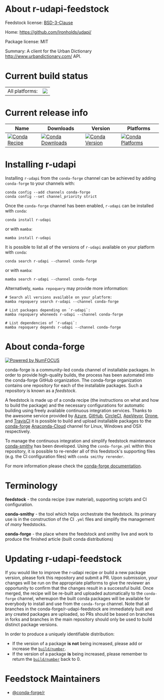 About r-udapi-feedstock
=======================

Feedstock license: [BSD-3-Clause](https://github.com/conda-forge/r-udapi-feedstock/blob/main/LICENSE.txt)

Home: https://github.com/Ironholds/udapi/

Package license: MIT

Summary: A client for the Urban Dictionary <http://www.urbandictionary.com/> API.

Current build status
====================


<table><tr><td>All platforms:</td>
    <td>
      <a href="https://dev.azure.com/conda-forge/feedstock-builds/_build/latest?definitionId=12907&branchName=main">
        <img src="https://dev.azure.com/conda-forge/feedstock-builds/_apis/build/status/r-udapi-feedstock?branchName=main">
      </a>
    </td>
  </tr>
</table>

Current release info
====================

| Name | Downloads | Version | Platforms |
| --- | --- | --- | --- |
| [![Conda Recipe](https://img.shields.io/badge/recipe-r--udapi-green.svg)](https://anaconda.org/conda-forge/r-udapi) | [![Conda Downloads](https://img.shields.io/conda/dn/conda-forge/r-udapi.svg)](https://anaconda.org/conda-forge/r-udapi) | [![Conda Version](https://img.shields.io/conda/vn/conda-forge/r-udapi.svg)](https://anaconda.org/conda-forge/r-udapi) | [![Conda Platforms](https://img.shields.io/conda/pn/conda-forge/r-udapi.svg)](https://anaconda.org/conda-forge/r-udapi) |

Installing r-udapi
==================

Installing `r-udapi` from the `conda-forge` channel can be achieved by adding `conda-forge` to your channels with:

```
conda config --add channels conda-forge
conda config --set channel_priority strict
```

Once the `conda-forge` channel has been enabled, `r-udapi` can be installed with `conda`:

```
conda install r-udapi
```

or with `mamba`:

```
mamba install r-udapi
```

It is possible to list all of the versions of `r-udapi` available on your platform with `conda`:

```
conda search r-udapi --channel conda-forge
```

or with `mamba`:

```
mamba search r-udapi --channel conda-forge
```

Alternatively, `mamba repoquery` may provide more information:

```
# Search all versions available on your platform:
mamba repoquery search r-udapi --channel conda-forge

# List packages depending on `r-udapi`:
mamba repoquery whoneeds r-udapi --channel conda-forge

# List dependencies of `r-udapi`:
mamba repoquery depends r-udapi --channel conda-forge
```


About conda-forge
=================

[![Powered by
NumFOCUS](https://img.shields.io/badge/powered%20by-NumFOCUS-orange.svg?style=flat&colorA=E1523D&colorB=007D8A)](https://numfocus.org)

conda-forge is a community-led conda channel of installable packages.
In order to provide high-quality builds, the process has been automated into the
conda-forge GitHub organization. The conda-forge organization contains one repository
for each of the installable packages. Such a repository is known as a *feedstock*.

A feedstock is made up of a conda recipe (the instructions on what and how to build
the package) and the necessary configurations for automatic building using freely
available continuous integration services. Thanks to the awesome service provided by
[Azure](https://azure.microsoft.com/en-us/services/devops/), [GitHub](https://github.com/),
[CircleCI](https://circleci.com/), [AppVeyor](https://www.appveyor.com/),
[Drone](https://cloud.drone.io/welcome), and [TravisCI](https://travis-ci.com/)
it is possible to build and upload installable packages to the
[conda-forge](https://anaconda.org/conda-forge) [Anaconda-Cloud](https://anaconda.org/)
channel for Linux, Windows and OSX respectively.

To manage the continuous integration and simplify feedstock maintenance
[conda-smithy](https://github.com/conda-forge/conda-smithy) has been developed.
Using the ``conda-forge.yml`` within this repository, it is possible to re-render all of
this feedstock's supporting files (e.g. the CI configuration files) with ``conda smithy rerender``.

For more information please check the [conda-forge documentation](https://conda-forge.org/docs/).

Terminology
===========

**feedstock** - the conda recipe (raw material), supporting scripts and CI configuration.

**conda-smithy** - the tool which helps orchestrate the feedstock.
                   Its primary use is in the construction of the CI ``.yml`` files
                   and simplify the management of *many* feedstocks.

**conda-forge** - the place where the feedstock and smithy live and work to
                  produce the finished article (built conda distributions)


Updating r-udapi-feedstock
==========================

If you would like to improve the r-udapi recipe or build a new
package version, please fork this repository and submit a PR. Upon submission,
your changes will be run on the appropriate platforms to give the reviewer an
opportunity to confirm that the changes result in a successful build. Once
merged, the recipe will be re-built and uploaded automatically to the
`conda-forge` channel, whereupon the built conda packages will be available for
everybody to install and use from the `conda-forge` channel.
Note that all branches in the conda-forge/r-udapi-feedstock are
immediately built and any created packages are uploaded, so PRs should be based
on branches in forks and branches in the main repository should only be used to
build distinct package versions.

In order to produce a uniquely identifiable distribution:
 * If the version of a package **is not** being increased, please add or increase
   the [``build/number``](https://docs.conda.io/projects/conda-build/en/latest/resources/define-metadata.html#build-number-and-string).
 * If the version of a package **is** being increased, please remember to return
   the [``build/number``](https://docs.conda.io/projects/conda-build/en/latest/resources/define-metadata.html#build-number-and-string)
   back to 0.

Feedstock Maintainers
=====================

* [@conda-forge/r](https://github.com/conda-forge/r/)

